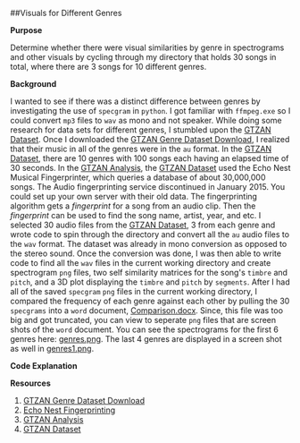 ##Visuals for Different Genres

**Purpose**

Determine whether there were visual similarities by genre in spectrograms and other
visuals by cycling through my directory that holds 30 songs in total, where there
are 3 songs for 10 different genres.

**Background**

I wanted to see if there was a distinct difference between genres by investigating
the use of ```specgram``` in ```python```. I got familiar with ```ffmpeg.exe``` so I could convert
 ```mp3``` files to ```wav``` as mono and not speaker. While doing some research for data sets
for different genres, I stumbled upon the [GTZAN Dataset]. Once I downloaded the [GTZAN Genre Dataset Download], 
I realized that their music in all of the genres were in the ```au``` format. In the [GTZAN Dataset],
there are 10 genres with 100 songs each having an elapsed time of 30 seconds. In the [GTZAN Analysis],
the [GTZAN Dataset] used the Echo Nest Musical Fingerprinter, which queries a database of about 30,000,000
songs. The Audio fingerprinting service discontinued in January 2015. You could set up your own server
with their old data. The fingerprinting algorithm gets a *fingerprint* for a song from an audio clip.
Then the *fingerprint* can be used to find the song name, artist, year, and etc. I selected 30 audio 
files from the [GTZAN Dataset], 3 from each genre and wrote code to spin through the directory and convert
all the ```au``` audio files to the ```wav``` format. The dataset was already in mono conversion as opposed
to the stereo sound. Once the conversion was done, I was then able to write code to find all the ```wav``` 
files in the current working directory and create spectrogram ```png``` files, two self similarity matrices
for the song's ```timbre```  and ```pitch```, and a 3D plot displaying the ```timbre``` and ```pitch``` by 
 ```segments```. After I had all of the saved ```specgram``` ```png``` files in the current working directory,
I compared the frequency of each genre against each other by pulling the 30 ```specgrams``` into a ```word``` document, 
[Comparison.docx]. Since, this file was too big and got truncated, you can view to seperate ```png``` files that
are screen shots of the ```word``` document. You can see the spectrograms for the first 6 genres here: [genres.png].
The last 4 genres are displayed in a screen shot as well in [genres1.png].


**Code Explanation**


**Resources**
  
1. [GTZAN Genre Dataset Download]
2. [Echo Nest Fingerprinting]
3. [GTZAN Analysis]
4. [GTZAN Dataset]

[GTZAN Genre Dataset Download]: http://opihi.cs.uvic.ca/sound/genres.tar.gz
[GTZAN Analysis]: https://stevetjoa.com/static/p7.pdf
[GTZAN Dataset]: http://marsyasweb.appspot.com/download/data_sets/
[Echo Nest Fingerprinting]: https://www.ee.columbia.edu/~dpwe/pubs/EllisWJL10-ENfprint.pdf
[convertAU.py]: https://github.com/JoePaxton/genreVisuals/blob/master/_convertAU.py
[spectograms.py]: https://github.com/JoePaxton/genreVisuals/blob/master/_spectrograms.py
[Comparison.docx]: https://github.com/JoePaxton/GenreVisuals/blob/master/Comparison.docx
[genres.png]: https://github.com/JoePaxton/GenreVisuals/blob/master/genres.png
[genres1.png]: https://github.com/JoePaxton/GenreVisuals/blob/master/genres1.png
